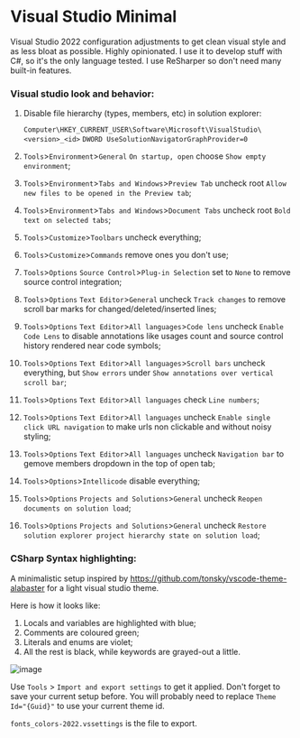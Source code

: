 # Visual Studio Minimal

Visual Studio 2022 configuration adjustments to get clean visual style and as less bloat as possible. Highly opinionated.
I use it to develop stuff with C#, so it's the only language tested. I use ReSharper so don't need many built-in features.

### Visual studio look and behavior:

1. Disable file hierarchy (types, members, etc) in solution explorer:

    `Computer\HKEY_CURRENT_USER\Software\Microsoft\VisualStudio\<version>_<id>` `DWORD UseSolutionNavigatorGraphProvider=0`  
2. `Tools`>`Environment`>`General` `On startup, open` choose `Show empty environment`;
3. `Tools`>`Environment`>`Tabs and Windows`>`Preview Tab` uncheck root `Allow new files to be opened in the Preview tab`;
3. `Tools`>`Environment`>`Tabs and Windows`>`Document Tabs` uncheck root `Bold text on selected tabs`;
5. `Tools`>`Customize`>`Toolbars` uncheck everything;
6. `Tools`>`Customize`>`Commands` remove ones you don't use;
7. `Tools`>`Options` `Source Control`>`Plug-in Selection` set to `None` to remove source control integration;
8. `Tools`>`Options` `Text Editor`>`General` uncheck `Track changes` to remove scroll bar marks for changed/deleted/inserted lines;
9. `Tools`>`Options` `Text Editor`>`All languages`>`Code lens` uncheck `Enable Code Lens` to disable annotations like usages count and source control history rendered near code symbols; 
10. `Tools`>`Options` `Text Editor`>`All languages`>`Scroll bars` uncheck everything, but `Show errors` under `Show annotations over vertical scroll bar`;
11. `Tools`>`Options` `Text Editor`>`All languages` check `Line numbers`;
12. `Tools`>`Options` `Text Editor`>`All languages` uncheck `Enable single click URL navigation` to make urls non clickable and without noisy styling;
13. `Tools`>`Options` `Text Editor`>`All languages` uncheck `Navigation bar` to gemove members dropdown in the top of open tab;
14. `Tools`>`Options`>`Intellicode` disable everything;
15. `Tools`>`Options` `Projects and Solutions`>`General` uncheck `Reopen documents on solution load`;
16. `Tools`>`Options` `Projects and Solutions`>`General` uncheck `Restore solution explorer project hierarchy state on solution load`;

### CSharp Syntax highlighting:

A minimalistic setup inspired by https://github.com/tonsky/vscode-theme-alabaster for a light visual studio theme.

Here is how it looks like:
1. Locals and variables are highlighted with blue;
2. Comments are coloured green;
3. Literals and enums are violet;
4. All the rest is black, while keywords are grayed-out a little.

![image](https://user-images.githubusercontent.com/5411526/142902871-6c5b878f-4dbb-4d3c-97f9-3be81bd7e5f7.png)

Use `Tools` > `Import and export settings` to get it applied. Don't forget to save your current setup before. You will probably need to replace `Theme Id="{Guid}"` to use your current theme id.

`fonts_colors-2022.vssettings` is the file to export.
